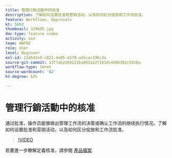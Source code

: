 ```yaml
---
title: 管理行銷活動中的核准
description: 了解如何设置批准和营销活动，以及如何区分投放和工作流批准。
feature: Workflows, Approvals
kt: 5093
thumbnail: 329605.jpg
doc-type: feature video
activity: use
team: WWFRE
role: User
level: Beginner
exl-id: 21d542e9-c021-4e05-b570-a55cac196c3a
source-git-commit: 13f7ab2dd41216a603a22f181dc4d06302c5918a
workflow-type: tm+mt
source-wordcount: '82'
ht-degree: 62%

---
```


# 管理行銷活動中的核准

通过批准，操作员能够做出管理工作流的决策或确认工作流的继续执行情况。了解如何设置批准和营销活动，以及如何区分投放和工作流批准。

>[!VIDEO](https://video.tv.adobe.com/v/329605?quality=12&learn=on)

若要進一步瞭解定義核准，請參閱 [產品檔案](https://experienceleague.adobe.com/docs/campaign-classic/using/automating-with-workflows/executing-a-workflow/defining-approvals.html?lang=en#sending-emails).
